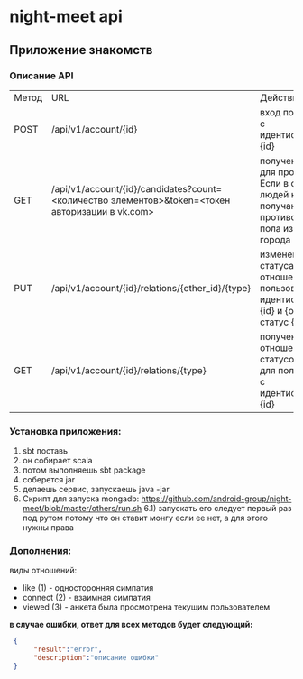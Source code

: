# night-meet api

## Приложение знакомств


### Описание API

<table>
  <tr>
    <td>Метод</td>
    <td>URL</td>
    <td>Действие</td>
    <td>Ответ</td>
    <td>Пример CURL запроса</td>
  </tr>
  <tr>
    <td>POST</td>
    <td>/api/v1/account/{id}</td>
    <td>вход пользователя с идентификатором {id}</td>
    <td>{"result":"ok"}</td>
    <td>curl -X POST http://localhost:8888/api/v1/account/{id}</td>
  </tr>
  <tr>
     <td>GET</td>
     <td>/api/v1/account/{id}/candidates?count=<количество элементов>&token=<токен авторизации в vk.com></td>
     <td>получение людей для просмотра. Если в списке людей нет, тогда получаю людей противоположного пола из моего города</td>
     <td>{"result":"ok","account_ids":["first_id","second_id"]}</td>
     <td>curl -X GET http://localhost:8888/api/v1/account/{id}/candidates?count=<количество элементов>&token=<токен авторизации в vk.com></td>
   </tr>
   <tr>
     <td>PUT</td>
     <td>/api/v1/account/{id}/relations/{other_id}/{type}</td>
     <td>изменение статуса отношений между пользователем с идентификатором {id} и {other_id} на статус {type}</td>
     <td>{"result":"ok"}</td>
     <td>curl -X PUT http://localhost:8888/api/v1/account/{id}/relations/{other_id}/{type}</td>
    </tr>
    <tr>
     <td>GET</td>
     <td>/api/v1/account/{id}/relations/{type}</td>
     <td>получение отношений со статусом {type} для пользователя с идентификатором {id}</td>
     <td>{"result":"ok","account_ids":["first_id","second_id"]}</td>
     <td>curl -X GET http://localhost:8888/api/v1/account/{id}/relations/{type}</td>
   </tr>
</table>

### Установка приложения:
1) sbt поставь
2) он собирает scala
3) потом выполняешь
sbt package
4) соберется jar
5) делаешь сервис, запускаешь java -jar
6) Скрипт для запуска mongadb:
https://github.com/android-group/night-meet/blob/master/others/run.sh
6.1) запускать его следует первый раз под рутом
потому что он ставит монгу если ее нет, а для этого нужны права

### Дополнения:
 
виды отношений:
   - like (1) - односторонняя симпатия
   - connect (2) - взаимная симпатия
   - viewed (3) -  анкета была просмотрена текущим пользователем


**в случае ошибки, ответ для всех методов будет следующий:**

 ```json
  {
       "result":"error",
       "description":"описание ошибки"
  }
 ```

   

